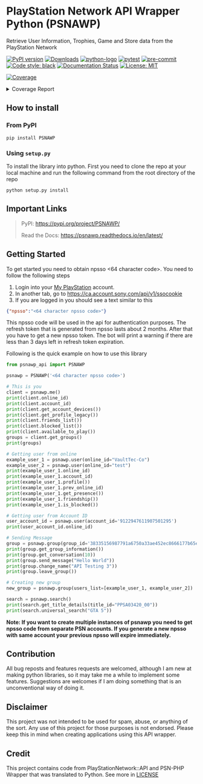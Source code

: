 
# PlayStation Network API Wrapper Python (PSNAWP)

Retrieve User Information, Trophies, Game and Store data from the PlayStation Network

[![PyPI version](https://badge.fury.io/py/psnawp.svg)](https://badge.fury.io/py/psnawp)
[![Downloads](https://pepy.tech/badge/psnawp)](https://pepy.tech/project/psnawp)
[![python-logo](https://img.shields.io/badge/python-3.8_|_3.9_|_3.10-blue.svg)](https://www.python.org/)
[![pytest](https://github.com/isFakeAccount/psnawp/actions/workflows/pytest.yaml/badge.svg)](https://github.com/isFakeAccount/psnawp/actions/workflows/pytest.yaml)
[![pre-commit](https://github.com/isFakeAccount/psnawp/actions/workflows/pre-commit.yaml/badge.svg)](https://github.com/isFakeAccount/psnawp/actions/workflows/pre-commit.yaml)
[![Code style: black](https://img.shields.io/badge/code%20style-black-000000.svg)](https://github.com/psf/black)
[![Documentation Status](https://readthedocs.org/projects/psnawp/badge/?version=latest)](https://psnawp.readthedocs.io/en/latest/?badge=latest)
[![License: MIT](https://img.shields.io/badge/License-MIT-blue.svg)](https://opensource.org/licenses/MIT)

<!-- Pytest Coverage Comment:Begin -->
<a href="https://github.com/RogueFairyStudios/psnawp/blob/main/README.md"><img alt="Coverage" src="https://img.shields.io/badge/Coverage-53%25-orange.svg" /></a><details><summary>Coverage Report </summary><table><tr><th>File</th><th>Stmts</th><th>Miss</th><th>Cover</th><th>Missing</th></tr><tbody><tr><td colspan="5"><b>/opt/hostedtoolcache/Python/3.11.1/x64/lib/python3.11/site-packages/psnawp_api</b></td></tr><tr><td>&nbsp; &nbsp;<a href="https://github.com/RogueFairyStudios/psnawp/blob/main//opt/hostedtoolcache/Python/3.11.1/x64/lib/python3.11/site-packages/psnawp_api/__init__.py">__init__.py</a></td><td>1</td><td>0</td><td>100%</td><td>&nbsp;</td></tr><tr><td>&nbsp; &nbsp;<a href="https://github.com/RogueFairyStudios/psnawp/blob/main//opt/hostedtoolcache/Python/3.11.1/x64/lib/python3.11/site-packages/psnawp_api/psnawp.py">psnawp.py</a></td><td>30</td><td>11</td><td>11</td><td><a href="https://github.com/RogueFairyStudios/psnawp/blob/main//opt/hostedtoolcache/Python/3.11.1/x64/lib/python3.11/site-packages/psnawp_api/psnawp.py#L 63%"> 63%</a></td></tr><tr><td colspan="5"><b>/opt/hostedtoolcache/Python/3.11.1/x64/lib/python3.11/site-packages/psnawp_api/core</b></td></tr><tr><td>&nbsp; &nbsp;<a href="https://github.com/RogueFairyStudios/psnawp/blob/main//opt/hostedtoolcache/Python/3.11.1/x64/lib/python3.11/site-packages/psnawp_api/core/__init__.py">__init__.py</a></td><td>0</td><td>0</td><td>100%</td><td>&nbsp;</td></tr><tr><td>&nbsp; &nbsp;<a href="https://github.com/RogueFairyStudios/psnawp/blob/main//opt/hostedtoolcache/Python/3.11.1/x64/lib/python3.11/site-packages/psnawp_api/core/authenticator.py">authenticator.py</a></td><td>46</td><td>3</td><td>3</td><td><a href="https://github.com/RogueFairyStudios/psnawp/blob/main//opt/hostedtoolcache/Python/3.11.1/x64/lib/python3.11/site-packages/psnawp_api/core/authenticator.py#L 93%"> 93%</a></td></tr><tr><td>&nbsp; &nbsp;<a href="https://github.com/RogueFairyStudios/psnawp/blob/main//opt/hostedtoolcache/Python/3.11.1/x64/lib/python3.11/site-packages/psnawp_api/core/psnawp_exceptions.py">psnawp_exceptions.py</a></td><td>9</td><td>0</td><td>100%</td><td>&nbsp;</td></tr><tr><td colspan="5"><b>/opt/hostedtoolcache/Python/3.11.1/x64/lib/python3.11/site-packages/psnawp_api/models</b></td></tr><tr><td>&nbsp; &nbsp;<a href="https://github.com/RogueFairyStudios/psnawp/blob/main//opt/hostedtoolcache/Python/3.11.1/x64/lib/python3.11/site-packages/psnawp_api/models/__init__.py">__init__.py</a></td><td>0</td><td>0</td><td>100%</td><td>&nbsp;</td></tr><tr><td>&nbsp; &nbsp;<a href="https://github.com/RogueFairyStudios/psnawp/blob/main//opt/hostedtoolcache/Python/3.11.1/x64/lib/python3.11/site-packages/psnawp_api/models/client.py">client.py</a></td><td>47</td><td>19</td><td>19</td><td><a href="https://github.com/RogueFairyStudios/psnawp/blob/main//opt/hostedtoolcache/Python/3.11.1/x64/lib/python3.11/site-packages/psnawp_api/models/client.py#L 60%"> 60%</a></td></tr><tr><td>&nbsp; &nbsp;<a href="https://github.com/RogueFairyStudios/psnawp/blob/main//opt/hostedtoolcache/Python/3.11.1/x64/lib/python3.11/site-packages/psnawp_api/models/group.py">group.py</a></td><td>52</td><td>35</td><td>35</td><td><a href="https://github.com/RogueFairyStudios/psnawp/blob/main//opt/hostedtoolcache/Python/3.11.1/x64/lib/python3.11/site-packages/psnawp_api/models/group.py#L 33%"> 33%</a></td></tr><tr><td>&nbsp; &nbsp;<a href="https://github.com/RogueFairyStudios/psnawp/blob/main//opt/hostedtoolcache/Python/3.11.1/x64/lib/python3.11/site-packages/psnawp_api/models/search.py">search.py</a></td><td>15</td><td>7</td><td>7</td><td><a href="https://github.com/RogueFairyStudios/psnawp/blob/main//opt/hostedtoolcache/Python/3.11.1/x64/lib/python3.11/site-packages/psnawp_api/models/search.py#L 53%"> 53%</a></td></tr><tr><td>&nbsp; &nbsp;<a href="https://github.com/RogueFairyStudios/psnawp/blob/main//opt/hostedtoolcache/Python/3.11.1/x64/lib/python3.11/site-packages/psnawp_api/models/user.py">user.py</a></td><td>72</td><td>53</td><td>53</td><td><a href="https://github.com/RogueFairyStudios/psnawp/blob/main//opt/hostedtoolcache/Python/3.11.1/x64/lib/python3.11/site-packages/psnawp_api/models/user.py#L 26%"> 26%</a></td></tr><tr><td colspan="5"><b>/opt/hostedtoolcache/Python/3.11.1/x64/lib/python3.11/site-packages/psnawp_api/utils</b></td></tr><tr><td>&nbsp; &nbsp;<a href="https://github.com/RogueFairyStudios/psnawp/blob/main//opt/hostedtoolcache/Python/3.11.1/x64/lib/python3.11/site-packages/psnawp_api/utils/__init__.py">__init__.py</a></td><td>0</td><td>0</td><td>100%</td><td>&nbsp;</td></tr><tr><td>&nbsp; &nbsp;<a href="https://github.com/RogueFairyStudios/psnawp/blob/main//opt/hostedtoolcache/Python/3.11.1/x64/lib/python3.11/site-packages/psnawp_api/utils/endpoints.py">endpoints.py</a></td><td>2</td><td>0</td><td>100%</td><td>&nbsp;</td></tr><tr><td>&nbsp; &nbsp;<a href="https://github.com/RogueFairyStudios/psnawp/blob/main//opt/hostedtoolcache/Python/3.11.1/x64/lib/python3.11/site-packages/psnawp_api/utils/misc.py">misc.py</a></td><td>13</td><td>0</td><td>100%</td><td>&nbsp;</td></tr><tr><td>&nbsp; &nbsp;<a href="https://github.com/RogueFairyStudios/psnawp/blob/main//opt/hostedtoolcache/Python/3.11.1/x64/lib/python3.11/site-packages/psnawp_api/utils/request_builder.py">request_builder.py</a></td><td>71</td><td>42</td><td>42</td><td><a href="https://github.com/RogueFairyStudios/psnawp/blob/main//opt/hostedtoolcache/Python/3.11.1/x64/lib/python3.11/site-packages/psnawp_api/utils/request_builder.py#L 41%"> 41%</a></td></tr><tr><td><b>TOTAL</b></td><td><b>358</b></td><td><b>170</b></td><td><b>53%</b></td><td>&nbsp;</td></tr></tbody></table></details>
<!-- Pytest Coverage Comment:End -->

## How to install

### From PyPI

```
pip install PSNAWP
```
### Using `setup.py`
To install the library into python. First you need to clone the repo at your local machine and run the following command from the root directory of the repo

```
python setup.py install
```

## Important Links
> PyPI: https://pypi.org/project/PSNAWP/
>
> Read the Docs: https://psnawp.readthedocs.io/en/latest/

## Getting Started

To get started you need to obtain npsso <64 character code>. You need to follow the following steps

1. Login into your [My PlayStation](https://my.playstation.com/) account.
2. In another tab, go to https://ca.account.sony.com/api/v1/ssocookie
3. If you are logged in you should see a text similar to this

```json
{"npsso":"<64 character npsso code>"}
```
This npsso code will be used in the api for authentication purposes. The refresh token that is generated from npsso lasts about 2 months. After that you have to get a new npsso token. The bot will print a warning if there are less than 3 days left in refresh token expiration.

Following is the quick example on how to use this library

```py
from psnawp_api import PSNAWP

psnawp = PSNAWP('<64 character npsso code>')

# This is you
client = psnawp.me()
print(client.online_id)
print(client.account_id)
print(client.get_account_devices())
print(client.get_profile_legacy())
print(client.friends_list())
print(client.blocked_list())
print(client.available_to_play())
groups = client.get_groups()
print(groups)

# Getting user from online
example_user_1 = psnawp.user(online_id="VaultTec-Co")
example_user_2 = psnawp.user(online_id="test")
print(example_user_1.online_id)
print(example_user_1.account_id)
print(example_user_1.profile())
print(example_user_1.prev_online_id)
print(example_user_1.get_presence())
print(example_user_1.friendship())
print(example_user_1.is_blocked())

# Getting user from Account ID
user_account_id = psnawp.user(account_id='9122947611907501295')
print(user_account_id.online_id)

# Sending Message
group = psnawp.group(group_id='38335156987791a6750a33ae452ec8666177b65e-103')
print(group.get_group_information())
print(group.get_conversation(10))
print(group.send_message("Hello World"))
print(group.change_name("API Testing 3"))
print(group.leave_group())

# Creating new group
new_group = psnawp.group(users_list=[example_user_1, example_user_2])

search = psnawp.search()
print(search.get_title_details(title_id="PPSA03420_00"))
print(search.universal_search("GTA 5"))
 ```

**Note: If you want to create multiple instances of psnawp you need to get npsso code from separate PSN accounts. If you generate a new npsso with same account your previous npsso will expire immediately.**

## Contribution

All bug reposts and features requests are welcomed, although I am new at making python libraries, so it may take me a while to implement some features. Suggestions are welcomes if I am doing something that is an unconventional way of doing it.

## Disclaimer

This project was not intended to be used for spam, abuse, or anything of the sort. Any use of this project for those purposes is not endorsed. Please keep this in mind when creating applications using this API wrapper.

## Credit

This project contains code from PlayStationNetwork::API and PSN-PHP Wrapper that was translated to Python. See more in [LICENSE](LICENSE.md)

